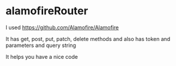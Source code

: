 # alamofireRouter
I used https://github.com/Alamofire/Alamofire 

It has get, post, put, patch, delete methods and also has token and parameters and query string 

It helps you have a nice code

